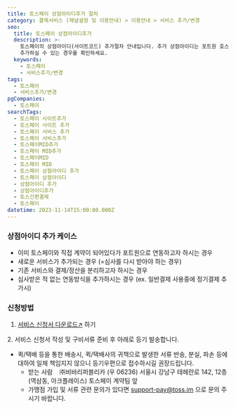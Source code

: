 ```yaml
---
title: 토스페이 상점아이디추가 절차
category: 결제서비스 (채널설정 및 이용안내) > 이용안내 > 서비스 추가/변경
seo:
  title: 토스페이 상점아이디추가
  description: >-
    토스페이의 상점아이디(사이트코드) 추가절차 안내입니다. 추가 상점아이디는 포트원 호스팅사를 기준으로 수수료가 적용되며, 상점아이디를
    추가하실 수 있는 경우를 확인하세요.
  keywords:
    - 토스페이
    - 서비스추가/변경
tags:
  - 토스페이
  - 서비스추가/변경
pgCompanies:
  - 토스페이
searchTags:
  - 토스페이 사이트추가
  - 토스페이 사이트 추가
  - 토스페이 서비스 추가
  - 토스페이 서비스추가
  - 토스페이MID추가
  - 토스페이 MID추가
  - 토스페이MID
  - 토스페이 MID
  - 토스페이 상점아이디 추가
  - 토스페이 상점아이디
  - 상점아이디 추가
  - 상점아이디추가
  - 토스간편결제
  - 토스페이
datetime: 2023-11-14T15:00:00.000Z
---
```


<Callout content="토스페이 상점아이디 추가 절차를 안내해드립니다. 추가되는 상점아이디는 포트원 호스팅사를 기준으로 수수료가 적용되는 점 참고해주세요." />

<Callout title="포트원 기준 결제대행사 수수료 보러가기↗" />

### **상점아이디 추가 케이스**

<Callout content="포트원 정책에 의하여 기존에 포트원을 통하지 않고 계약된 상점아이디는 포트원 서비스 사용이 불가합니다. 새로운 포트원용 상점아이디를 추가 발급 받으신 후 이용해주시기 바랍니다." title="참고사항" icon="💡" />

- 이미 토스페이와 직접 계약이 되어있다가 포트원으로 연동하고자 하시는 경우
- 새로운 서비스가 추가되는 경우 (=심사를 다시 받아야 하는 경우)
- 기존 서비스와 결제/정산을 분리하고자 하시는 경우
- 심사받은 적 없는 연동방식을 추가하시는 경우 (ex. 일반결제 사용중에 정기결제 추가시)

### **신청방법**

1. [서비스 신청서 다운로드↗](https://docs.google.com/document/d/1-J3iVDKwlDH8M-R41csOr0esUFnrqc8P/edit) 하기

2\. 서비스 신청서 작성 및 구비서류 준비 후 아래로 등기 발송합니다.

- 퀵/택배 등을 통한 배송시, 퀵/택배사의 귀책으로 발생한 서류 반송, 분실, 파손 등에 대하여 일체 책임지지 않으니 등기우편으로 접수하시길 권장드립니다.
  - 받는 사람    ㈜비바리퍼블리카 (우 06236) 서울시 강남구 테헤란로 142, 12층 (역삼동, 아크플레이스)
    토스페이 계약팀 앞
  - 가맹점 가입 및 서류 관련 문의가 있다면 <support-pay@toss.im> 으로 문의 주시기 바랍니다.
